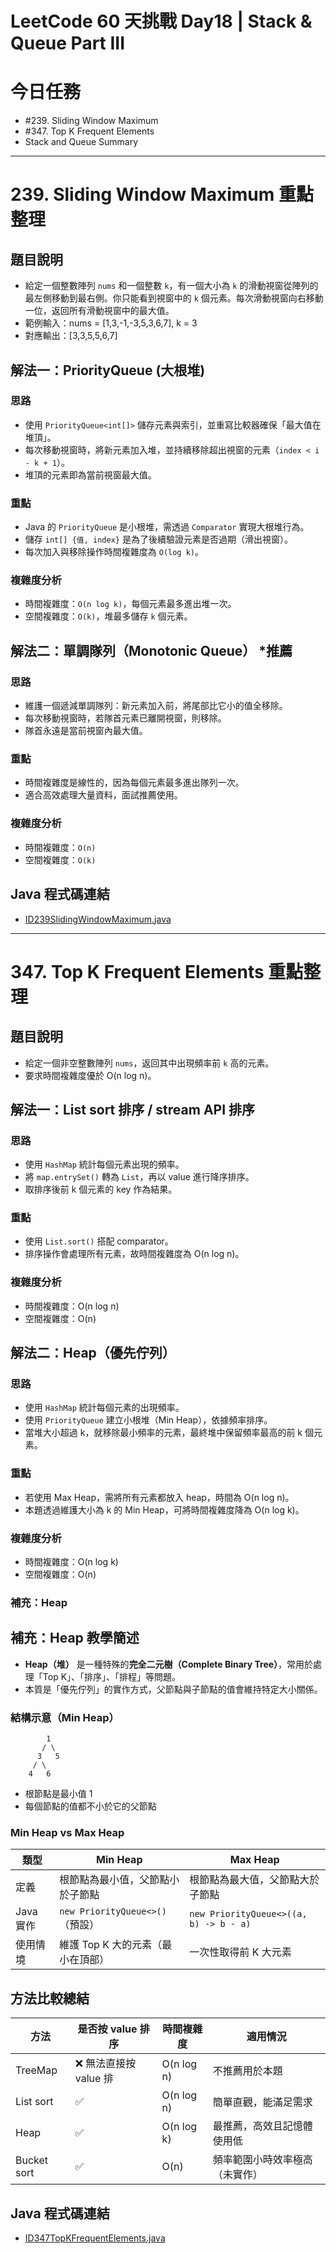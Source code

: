 # LeetCode 60 天挑戰 Day18 | Stack & Queue Part III

# 今日任務

- #239. Sliding Window Maximum
- #347. Top K Frequent Elements 
- Stack and Queue Summary

---

# 239. Sliding Window Maximum 重點整理

## 題目說明

- 給定一個整數陣列 `nums` 和一個整數 `k`，有一個大小為 `k` 的滑動視窗從陣列的最左側移動到最右側。你只能看到視窗中的 `k` 個元素。每次滑動視窗向右移動一位，返回所有滑動視窗中的最大值。
- 範例輸入：nums = [1,3,-1,-3,5,3,6,7], k = 3
- 對應輸出：[3,3,5,5,6,7]

## 解法一：PriorityQueue (大根堆)

### 思路
- 使用 `PriorityQueue<int[]>` 儲存元素與索引，並重寫比較器確保「最大值在堆頂」。
- 每次移動視窗時，將新元素加入堆，並持續移除超出視窗的元素（`index < i - k + 1`）。
- 堆頂的元素即為當前視窗最大值。

### 重點
- Java 的 `PriorityQueue` 是小根堆，需透過 `Comparator` 實現大根堆行為。
- 儲存 `int[] {值, index}` 是為了後續驗證元素是否過期（滑出視窗）。
- 每次加入與移除操作時間複雜度為 `O(log k)`。

### 複雜度分析
- 時間複雜度：`O(n log k)`，每個元素最多進出堆一次。
- 空間複雜度：`O(k)`，堆最多儲存 `k` 個元素。

## 解法二：單調隊列（Monotonic Queue） *推薦

### 思路
- 維護一個遞減單調隊列：新元素加入前，將尾部比它小的值全移除。
- 每次移動視窗時，若隊首元素已離開視窗，則移除。
- 隊首永遠是當前視窗內最大值。

### 重點
- 時間複雜度是線性的，因為每個元素最多進出隊列一次。
- 適合高效處理大量資料，面試推薦使用。

### 複雜度分析
- 時間複雜度：`O(n)`
- 空間複雜度：`O(k)`

## Java 程式碼連結

- [ID239SlidingWindowMaximum.java](../../src/main/java/io/github/monty/leetcode/stackqueue/ID239SlidingWindowMaximum.java)

---

# 347. Top K Frequent Elements 重點整理

## 題目說明

- 給定一個非空整數陣列 `nums`，返回其中出現頻率前 `k` 高的元素。
- 要求時間複雜度優於 O(n log n)。

## 解法一：List sort 排序 / stream API 排序

### 思路

- 使用 `HashMap` 統計每個元素出現的頻率。
- 將 `map.entrySet()` 轉為 `List`，再以 value 進行降序排序。
- 取排序後前 k 個元素的 key 作為結果。

### 重點

- 使用 `List.sort()` 搭配 comparator。
- 排序操作會處理所有元素，故時間複雜度為 O(n log n)。

### 複雜度分析

- 時間複雜度：O(n log n)
- 空間複雜度：O(n)

## 解法二：Heap（優先佇列）

### 思路

- 使用 `HashMap` 統計每個元素的出現頻率。
- 使用 `PriorityQueue` 建立小根堆（Min Heap），依據頻率排序。
- 當堆大小超過 k，就移除最小頻率的元素，最終堆中保留頻率最高的前 k 個元素。

### 重點

- 若使用 Max Heap，需將所有元素都放入 heap，時間為 O(n log n)。
- 本題透過維護大小為 k 的 Min Heap，可將時間複雜度降為 O(n log k)。

### 複雜度分析

- 時間複雜度：O(n log k)
- 空間複雜度：O(n)

### 補充：Heap

## 補充：Heap 教學簡述

- **Heap（堆）** 是一種特殊的**完全二元樹（Complete Binary Tree）**，常用於處理「Top K」、「排序」、「排程」等問題。
- 本質是「優先佇列」的實作方式，父節點與子節點的值會維持特定大小關係。

### 結構示意（Min Heap）
```
        1
       / \
      3   5
     / \    
    4   6
```
- 根節點是最小值 1
- 每個節點的值都不小於它的父節點

### Min Heap vs Max Heap

| 類型      | Min Heap                    | Max Heap                               |
|---------|-----------------------------|----------------------------------------|
| 定義      | 根節點為最小值，父節點小於子節點            | 根節點為最大值，父節點大於子節點                       |
| Java 實作 | `new PriorityQueue<>()`（預設） | `new PriorityQueue<>((a, b) -> b - a)` |
| 使用情境    | 維護 Top K 大的元素（最小在頂部）        | 一次性取得前 K 大元素                           |

## 方法比較總結

| 方法          | 是否按 value 排序    | 時間複雜度      | 適用情況            |
|-------------|-----------------|------------|-----------------|
| TreeMap     | ❌ 無法直接按 value 排 | O(n log n) | 不推薦用於本題         |
| List sort   | ✅               | O(n log n) | 簡單直觀，能滿足需求      |
| Heap        | ✅               | O(n log k) | 最推薦，高效且記憶體使用低   |
| Bucket sort | ✅               | O(n)       | 頻率範圍小時效率極高（未實作） |

## Java 程式碼連結

- [ID347TopKFrequentElements.java](../../src/main/java/io/github/monty/leetcode/stackqueue/ID347TopKFrequentElements.java)
